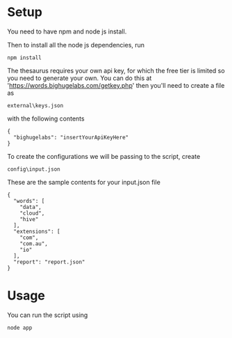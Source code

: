 # Setup
You need to have npm and node js install.

Then to install all the node js dependencies, run
```
npm install
```

The thesaurus requires your own api key, for which the free tier is limited so you need to generate your own.
You can do this at 'https://words.bighugelabs.com/getkey.php' then you'll need to create a file as
```
external\keys.json
```

with the following contents
```
{
  "bighugelabs": "insertYourApiKeyHere"
}
```

To create the configurations we will be passing to the script, create
```
config\input.json
```

These are the sample contents for your input.json file
```
{
  "words": [
    "data",
    "cloud",
    "hive"
  ],
  "extensions": [
    "com",
    "com.au",
    "io"
  ],
  "report": "report.json"
}
```

# Usage
You can run the script using
```
node app
```
